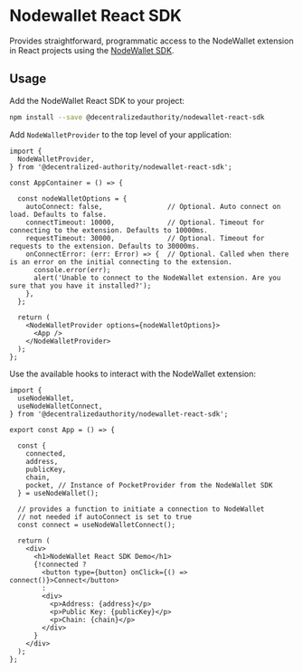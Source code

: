 # Nodewallet React SDK
Provides straightforward, programmatic access to the NodeWallet extension in React projects using the [NodeWallet SDK](https://github.com/decentralized-authority/nodewallet/tree/master/packages/sdk).

## Usage
Add the NodeWallet React SDK to your project:
```sh
npm install --save @decentralizedauthority/nodewallet-react-sdk
```
Add `NodeWalletProvider` to the top level of your application:
```tsx
import {
  NodeWalletProvider,
} from '@decentralized-authority/nodewallet-react-sdk';

const AppContainer = () => {
  
  const nodeWalletOptions = {
    autoConnect: false,                // Optional. Auto connect on load. Defaults to false.
    connectTimeout: 10000,             // Optional. Timeout for connecting to the extension. Defaults to 10000ms.
    requestTimeout: 30000,             // Optional. Timeout for requests to the extension. Defaults to 30000ms.
    onConnectError: (err: Error) => {  // Optional. Called when there is an error on the initial connecting to the extension.
      console.error(err);
      alert('Unable to connect to the NodeWallet extension. Are you sure that you have it installed?');
    },
  };
  
  return (
    <NodeWalletProvider options={nodeWalletOptions}>
      <App />
    </NodeWalletProvider>
  );
};
```

Use the available hooks to interact with the NodeWallet extension:
```tsx
import {
  useNodeWallet,
  useNodeWalletConnect,
} from '@decentralizedauthority/nodewallet-react-sdk';

export const App = () => {

  const {
    connected,
    address,
    publicKey,
    chain,
    pocket, // Instance of PocketProvider from the NodeWallet SDK
  } = useNodeWallet();

  // provides a function to initiate a connection to NodeWallet
  // not needed if autoConnect is set to true
  const connect = useNodeWalletConnect();
  
  return (
    <div>
      <h1>NodeWallet React SDK Demo</h1>
      {!connected ?
        <button type={button} onClick={() => connect()}>Connect</button>
        :
        <div>
          <p>Address: {address}</p>
          <p>Public Key: {publicKey}</p>
          <p>Chain: {chain}</p>
        </div>
      }
    </div>
  );
};
```
